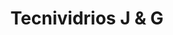 ---
title: "Tecnividrios J & G"
url: /barrios-unidos/tecnividrios-j-y-g/
shop: reparación de automóviles
---